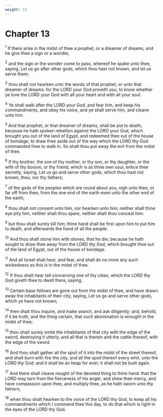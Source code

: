 ```yaml
---
weight: 13
---
```


# Chapter 13

<sup>1</sup> If there arise in the midst of thee a prophet, or a dreamer of dreams, and he give thee a sign or a wonder, 

<sup>2</sup> and the sign or the wonder come to pass, whereof he spake unto thee, saying, Let us go after other gods, which thou hast not known, and let us serve them; 

<sup>3</sup> thou shalt not hearken unto the words of that prophet, or unto that dreamer of dreams: for the LORD your God proveth you, to know whether ye love the LORD your God with all your heart and with all your soul. 

<sup>4</sup> Ye shall walk after the LORD your God, and fear him, and keep his commandments, and obey his voice, and ye shall serve him, and cleave unto him. 

<sup>5</sup> And that prophet, or that dreamer of dreams, shall be put to death; because he hath spoken rebellion against the LORD your God, which brought you out of the land of Egypt, and redeemed thee out of the house of bondage, to draw thee aside out of the way which the LORD thy God commanded thee to walk in. So shalt thou put away the evil from the midst of thee. 

<sup>6</sup> If thy brother, the son of thy mother, or thy son, or thy daughter, or the wife of thy bosom, or thy friend, which is as thine own soul, entice thee secretly, saying, Let us go and serve other gods, which thou hast not known, thou, nor thy fathers; 

<sup>7</sup> of the gods of the peoples which are round about you, nigh unto thee, or far off from thee, from the one end of the earth even unto the other end of the earth; 

<sup>8</sup> thou shalt not consent unto him, nor hearken unto him; neither shall thine eye pity him, neither shalt thou spare, neither shalt thou conceal him: 

<sup>9</sup> but thou shalt surely kill him; thine hand shall be first upon him to put him to death, and afterwards the hand of all the people. 

<sup>10</sup> And thou shalt stone him with stones, that he die; because he hath sought to draw thee away from the LORD thy God, which brought thee out of the land of Egypt, out of the house of bondage. 

<sup>11</sup> And all Israel shall hear, and fear, and shall do no more any such wickedness as this is in the midst of thee. 

<sup>12</sup> If thou shalt hear tell concerning one of thy cities, which the LORD thy God giveth thee to dwell there, saying, 

<sup>13</sup> Certain base fellows are gone out from the midst of thee, and have drawn away the inhabitants of their city, saying, Let us go and serve other gods, which ye have not known; 

<sup>14</sup> then shalt thou inquire, and make search, and ask diligently; and, behold, if it be truth, and the thing certain, that such abomination is wrought in the midst of thee; 

<sup>15</sup> thou shalt surely smite the inhabitants of that city with the edge of the sword, destroying it utterly, and all that is therein and the cattle thereof, with the edge of the sword. 

<sup>16</sup> And thou shalt gather all the spoil of it into the midst of the street thereof, and shalt burn with fire the city, and all the spoil thereof every whit, unto the LORD thy God: and it shall be an heap for ever; it shall not be built again. 

<sup>17</sup> And there shall cleave nought of the devoted thing to thine hand: that the LORD may turn from the fierceness of his anger, and shew thee mercy, and have compassion upon thee, and multiply thee, as he hath sworn unto thy fathers; 

<sup>18</sup> when thou shalt hearken to the voice of the LORD thy God, to keep all his commandments which I command thee this day, to do that which is right in the eyes of the LORD thy God. 


